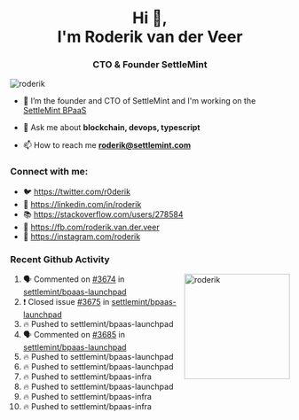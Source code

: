 <h1 align="center">Hi 👋,<br/> I'm Roderik van der Veer</h1>
<h3 align="center">CTO & Founder SettleMint</h3>

<p align="left"> <img src="https://komarev.com/ghpvc/?username=roderik" alt="roderik" /> </p>

- 🔭 I’m the founder and CTO of SettleMint and I'm working on the [SettleMint BPaaS](https://settlemint.com)

- 💬 Ask me about **blockchain, devops, typescript**

- 📫 How to reach me **roderik@settlemint.com**



### Connect with me:

- 🐦 https://twitter.com/r0derik
- 🏢 https://linkedin.com/in/roderik
- 📚 https://stackoverflow.com/users/278584
- 🙊 https://fb.com/roderik.van.der.veer
- 📸 https://instagram.com/roderik

### Recent Github Activity
<img src="https://github-readme-stats.vercel.app/api?username=roderik&show_icons=true&count_private=true" alt="roderik" align="right" height="190" />

<!--START_SECTION:activity-->
1. 🗣 Commented on [#3674](https://github.com/settlemint/bpaas-launchpad/issues/3674) in [settlemint/bpaas-launchpad](https://github.com/settlemint/bpaas-launchpad)
2. ❗️ Closed issue [#3675](https://github.com/settlemint/bpaas-launchpad/issues/3675) in [settlemint/bpaas-launchpad](https://github.com/settlemint/bpaas-launchpad)
3. 🔥 Pushed to settlemint/bpaas-launchpad
4. 🗣 Commented on [#3685](https://github.com/settlemint/bpaas-launchpad/issues/3685) in [settlemint/bpaas-launchpad](https://github.com/settlemint/bpaas-launchpad)
5. 🔥 Pushed to settlemint/bpaas-launchpad
6. 🔥 Pushed to settlemint/bpaas-launchpad
7. 🔥 Pushed to settlemint/bpaas-infra
8. 🔥 Pushed to settlemint/bpaas-launchpad
9. 🔥 Pushed to settlemint/bpaas-infra
10. 🔥 Pushed to settlemint/bpaas-infra
<!--END_SECTION:activity-->